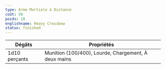 ```yaml
---
type: Arme Martiale à Distance
coût: 50
poids: 18
englishname: Heavy Crossbow
status: finished
---
```


| Dégâts        | Propriétés                                           |
| ------------- | ---------------------------------------------------- |
| 1d10 perçants | Munition (100/400), Lourde, Chargement, À deux mains |
